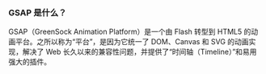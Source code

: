 ### GSAP 是什么？

GSAP（GreenSock Animation Platform）是一个由 Flash 转型到 HTML5 的动画平台。之所以称为“平台”，是因为它统一了 DOM、Canvas 和 SVG 的动画实现，解决了 Web 长久以来的兼容性问题，并提供了“时间轴（Timeline）”和易用强大的插件。





